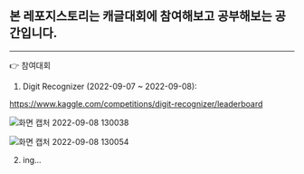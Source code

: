 ## 본 레포지스토리는 캐글대회에 참여해보고 공부해보는 공간입니다.
---
👉 참여대회

1. Digit Recognizer (2022-09-07 ~ 2022-09-08): 

https://www.kaggle.com/competitions/digit-recognizer/leaderboard

![화면 캡처 2022-09-08 130038](https://user-images.githubusercontent.com/38881094/189032586-7f8d437f-72cf-4d61-ba00-d6b2b1c9ae42.png)

![화면 캡처 2022-09-08 130054](https://user-images.githubusercontent.com/38881094/189032609-9aeddd18-ae8d-44f8-aa16-d6ac8c9bf814.png)

2. ing...


